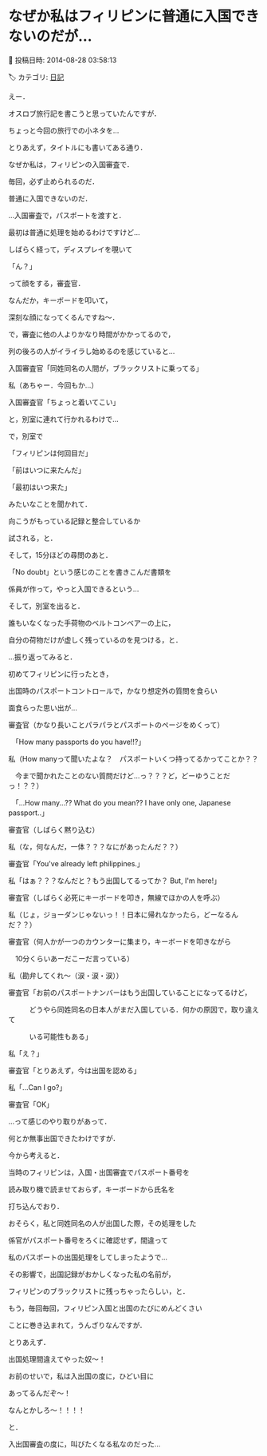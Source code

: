 # なぜか私はフィリピンに普通に入国できないのだが…

📅 投稿日時: 2014-08-28 03:58:13

🏷️ カテゴリ: [日記](cc4b5682fb7b8b144980957a978653fb0.md)

えー．





オスロブ旅行記を書こうと思っていたんですが．


ちょっと今回の旅行での小ネタを…





とりあえず，タイトルにも書いてある通り．


なぜか私は，フィリピンの入国審査で．


毎回，必ず止められるのだ．


普通に入国できないのだ．





…入国審査で，パスポートを渡すと．


最初は普通に処理を始めるわけですけど…


しばらく経って，ディスプレイを覗いて


「ん？」


って顔をする，審査官．


なんだか，キーボードを叩いて，


深刻な顔になってくるんですね～．





で，審査に他の人よりかなり時間がかかってるので，


列の後ろの人がイライラし始めるのを感じていると…





入国審査官「同姓同名の人間が，ブラックリストに乗ってる」





私（あちゃー．今回もか…）





入国審査官「ちょっと着いてこい」





と，別室に連れて行かれるわけで…


で，別室で


「フィリピンは何回目だ」


「前はいつに来たんだ」


「最初はいつ来た」


みたいなことを聞かれて．


向こうがもっている記録と整合しているか


試される，と．


そして，15分ほどの尋問のあと．


「No doubt」という感じのことを書きこんだ書類を


係員が作って，やっと入国できるという…





そして，別室を出ると．


誰もいなくなった手荷物のベルトコンベアーの上に，


自分の荷物だけが虚しく残っているのを見つける，と．





…振り返ってみると．


初めてフィリピンに行ったとき，


出国時のパスポートコントロールで，かなり想定外の質問を食らい


面食らった思い出が…





審査官（かなり長いことパラパラとパスポートのページをめくって）


　「How many passports do you have!!?」





私（How manyって聞いたよな？　パスポートいくつ持ってるかってことか？？


　今まで聞かれたことのない質問だけど…っ？？？ど，どーゆうことだっ！？？）


　「...How many...?? What do you mean?? I have only one, Japanese passport..」





審査官（しばらく黙り込む）





私（な，何なんだ，一体？？？なにがあったんだ？？）





審査官「You've already left philippines.」





私「はぁ？？？なんだと？もう出国してるってか？ But, I'm here!」





審査官（しばらく必死にキーボードを叩き，無線でほかの人を呼ぶ）





私（じょ，ジョーダンじゃないっ！！日本に帰れなかったら，どーなるんだ？？）





審査官（何人かが一つのカウンターに集まり，キーボードを叩きながら


　10分くらいあーだこーだ言っている）





私（勘弁してくれ～（涙・涙・涙））





審査官「お前のパスポートナンバーはもう出国していることになってるけど，


　　　どうやら同姓同名の日本人がまだ入国している．何かの原因で，取り違えて


　　　いる可能性もある」





私「え？」





審査官「とりあえず，今は出国を認める」





私「…Can I go?」





審査官「OK」





…って感じのやり取りがあって．


何とか無事出国できたわけですが．





今から考えると．


当時のフィリピンは，入国・出国審査でパスポート番号を


読み取り機で読ませておらず，キーボードから氏名を


打ち込んでおり．


おそらく，私と同姓同名の人が出国した際，その処理をした


係官がパスポート番号をろくに確認せず，間違って


私のパスポートの出国処理をしてしまったようで…





その影響で，出国記録がおかしくなった私の名前が，


フィリピンのブラックリストに残っちゃったらしい，と．





もう，毎回毎回，フィリピン入国と出国のたびにめんどくさい


ことに巻き込まれて，うんざりなんですが．





とりあえず．


出国処理間違えてやった奴～！


お前のせいで，私は入出国の度に，ひどい目に


あってるんだぞ～！


なんとかしろ～！！！！





と．


入出国審査の度に，叫びたくなる私なのだった…
